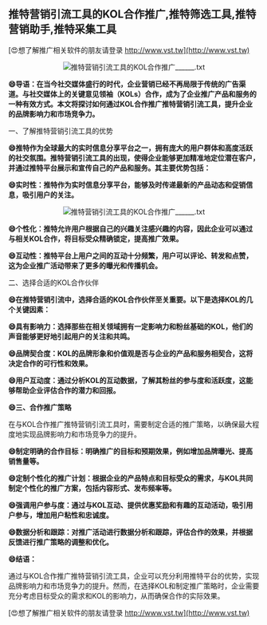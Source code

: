 ## **推特营销引流工具的KOL合作推广,推特筛选工具,推特营销助手,推特采集工具**

[😍想了解推广相关软件的朋友请登录 http://www.vst.tw](http://www.vst.tw)

 <center><img src="https://vst.tw/MP4/tuiguang/png/7.png" alt="推特营销引流工具的KOL合作推广______.txt"></center>

**😄导语：在当今社交媒体盛行的时代，企业营销已经不再局限于传统的广告渠道。与社交媒体上的关键意见领袖（KOLs）合作，成为了企业推广产品和服务的一种有效方式。本文将探讨如何通过KOL合作推广推特营销引流工具，提升企业的品牌影响力和市场竞争力。**

一、了解推特营销引流工具的优势

**😄推特作为全球最大的实时信息分享平台之一，拥有庞大的用户群体和高度活跃的社交氛围。推特营销引流工具的出现，使得企业能够更加精准地定位潜在客户，并通过推特平台展示和宣传自己的产品和服务。其主要优势包括：**

**😄实时性：推特作为实时信息分享平台，能够及时传递最新的产品动态和促销信息，吸引用户的关注。**

 <center><img src="https://vst.tw/MP4/tuiguang/png/6.png" alt="推特营销引流工具的KOL合作推广______.txt"></center>

**😄个性化：推特允许用户根据自己的兴趣关注感兴趣的内容，因此企业可以通过与相关KOL合作，将目标受众精确锁定，提高推广效果。**

**😄互动性：推特平台上用户之间的互动十分频繁，用户可以评论、转发和点赞，这为企业推广活动带来了更多的曝光和传播机会。**

二、选择合适的KOL合作伙伴

**😄在推特营销引流中，选择合适的KOL合作伙伴至关重要。以下是选择KOL的几个关键因素：**

**😄具有影响力：选择那些在相关领域拥有一定影响力和粉丝基础的KOL，他们的声音能够更好地引起用户的关注和共鸣。**

**😄品牌契合度：KOL的品牌形象和价值观是否与企业的产品和服务相契合，这将决定合作的可行性和效果。**

**😄用户互动度：通过分析KOL的互动数据，了解其粉丝的参与度和活跃度，这能够帮助企业评估合作的潜力和回报。**

**😄三、合作推广策略**

在与KOL合作推广推特营销引流工具时，需要制定合适的推广策略，以确保最大程度地实现品牌影响力和市场竞争力的提升。

**😄制定明确的合作目标：明确推广的目标和预期效果，例如增加品牌曝光、提高销售量等。**

**😄定制个性化的推广计划：根据企业的产品特点和目标受众的需求，与KOL共同制定个性化的推广方案，包括内容形式、发布频率等。**

**😄强调用户参与度：通过与KOL互动、提供优惠奖励和有趣的互动活动，吸引用户参与，增加用户粘性和忠诚度。**

**😄数据分析和跟踪：对推广活动进行数据分析和跟踪，评估合作的效果，并根据反馈进行推广策略的调整和优化。**

**😄结语：**

通过与KOL合作推广推特营销引流工具，企业可以充分利用推特平台的优势，实现品牌影响力和市场竞争力的提升。然而，在选择KOL和制定推广策略时，企业需要充分考虑目标受众的需求和KOL的影响力，从而确保合作的实际效果。

[😍想了解推广相关软件的朋友请登录 http://www.vst.tw](http://www.vst.tw)




